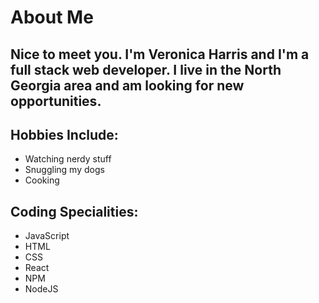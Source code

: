 # About Me

## Nice to meet you. I'm Veronica Harris and I'm a full stack web developer. I live in the North Georgia area and am looking for new opportunities.

## Hobbies Include:
- Watching nerdy stuff
- Snuggling my dogs
- Cooking

## Coding Specialities:
- JavaScript
- HTML
- CSS
- React
- NPM
- NodeJS
